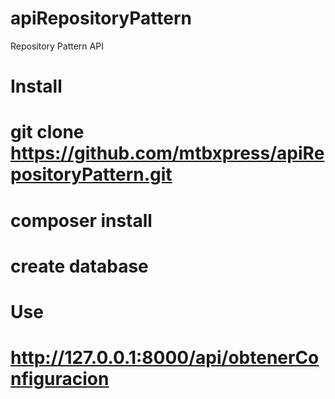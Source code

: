 # apiRepositoryPattern
Repository Pattern API

# Install
# git clone https://github.com/mtbxpress/apiRepositoryPattern.git
# composer install
# create database

# Use
# http://127.0.0.1:8000/api/obtenerConfiguracion
